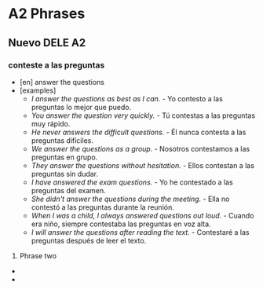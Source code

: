 # A2 Phrases

## Nuevo DELE A2
### conteste a las preguntas
- [en] answer the questions
- [examples]
	* *I answer the questions as best as I can.* - Yo contesto a las preguntas lo mejor que puedo.
	* *You answer the question very quickly.* - Tú contestas a las preguntas muy rápido.
	* *He never answers the difficult questions.* - Él nunca contesta a las preguntas difíciles. 
	* *We answer the questions as a group.* - Nosotros contestamos a las preguntas en grupo.
	* *They answer the questions without hesitation.* - Ellos contestan a las preguntas sin dudar.
	* *I have answered the exam questions.* - Yo he contestado a las preguntas del examen. 
	* *She didn't answer the questions during the meeting.* - Ella no contestó a las preguntas durante la reunión. 
	* *When I was a child, I always answered questions out loud.* - Cuando era niño, siempre contestaba las preguntas en voz alta.
	* *I will answer the questions after reading the text.* - Contestaré a las preguntas después de leer el texto.

1. Phrase two
* <meaning>
* <example>
